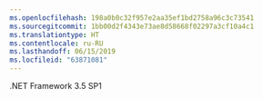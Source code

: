 ```yaml
---
ms.openlocfilehash: 198a0b0c32f957e2aa35ef1bd2758a96c3c73541
ms.sourcegitcommit: 1bb00d2f4343e73ae8d58668f02297a3cf10a4c1
ms.translationtype: HT
ms.contentlocale: ru-RU
ms.lasthandoff: 06/15/2019
ms.locfileid: "63871081"
---
```

.NET Framework 3.5 SP1